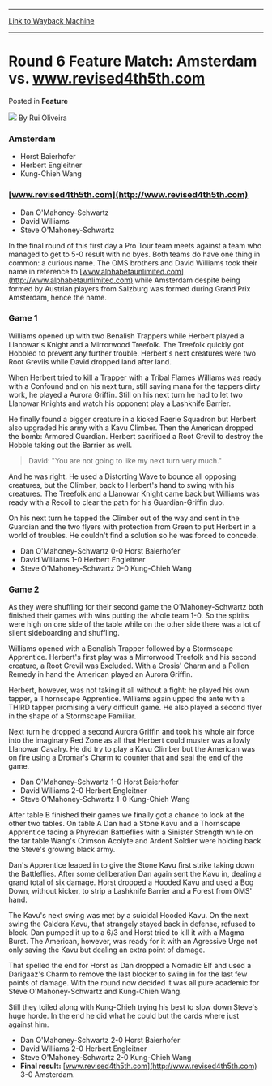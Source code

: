
---
[Link to Wayback Machine](https://web.archive.org/web/20220524210001/https://magic.wizards.com/en/articles/archive/feature/round-6-feature-match-amsterdam-vs-wwwrevised4th5thcom-2000-01-01)

[_metadata_:author]:- "Rui Oliveira"
[_metadata_:description]:- "Amsterdam Horst Baierhofer Herbert Engleitner Kung-Chieh Wangwww.revised4th5th.com Dan O'Mahoney-Schwartz David Williams Steve O'Mahoney-SchwartzIn the final round of this first day a Pro Tour team meets against a team who managed to get to 5-0 result with no byes. Both teams do have one thing in common: a curious name. The OMS brothers and David Williams took their name in"
[_metadata_:generator]:- "Drupal 7 (http://drupal.org)"
[_metadata_:node]:- "806146"
[_metadata_:publish_date]:- "2000-01-01"
[_metadata_:source]:- "div-main-content"
[_metadata_:title]:- "Round 6 Feature Match: Amsterdam vs. www.revised4th5th.com"
[_metadata_:wayback_capture_timestamp]:- "2022-05-24 21:00:01"
[_metadata_:wayback_raw_url]:- "https://web.archive.org/web/20220524210001id_/https://magic.wizards.com/en/articles/archive/feature/round-6-feature-match-amsterdam-vs-wwwrevised4th5thcom-2000-01-01"
[_metadata_:wayback_url]:- "https://magic.wizards.com/en/articles/archive/feature/round-6-feature-match-amsterdam-vs-wwwrevised4th5thcom-2000-01-01"
---


Round 6 Feature Match: Amsterdam vs. www.revised4th5th.com
==========================================================



 Posted in **Feature**







![](https://media.magic.wizards.com/styles/auth_small/public/generic-avatar-150_103.png)
By Rui Oliveira











### Amsterdam


* Horst Baierhofer
* Herbert Engleitner
* Kung-Chieh Wang

### [www.revised4th5th.com](http://www.revised4th5th.com)


* Dan O'Mahoney-Schwartz
* David Williams
* Steve O'Mahoney-Schwartz

In the final round of this first day a Pro Tour team meets against a team who managed to get to 5-0 result with no byes. Both teams do have one thing in common: a curious name. The OMS brothers and David Williams took their name in reference to [www.alphabetaunlimited.com](http://www.alphabetaunlimited.com) while Amsterdam despite being formed by Austrian players from Salzburg was formed during Grand Prix Amsterdam, hence the name.


### Game 1


Williams opened up with two Benalish Trappers while Herbert played a Llanowar's Knight and a Mirrorwood Treefolk. The Treefolk quickly got Hobbled to prevent any further trouble. Herbert's next creatures were two Root Grevils while David dropped land after land.


When Herbert tried to kill a Trapper with a Tribal Flames Williams was ready with a Confound and on his next turn, still saving mana for the tappers dirty work, he played a Aurora Griffin. Still on his next turn he had to let two Llanowar Knights and watch his opponent play a Lashknife Barrier.


He finally found a bigger creature in a kicked Faerie Squadron but Herbert also upgraded his army with a Kavu Climber. Then the American dropped the bomb: Armored Guardian. Herbert sacrificed a Root Grevil to destroy the Hobble taking out the Barrier as well.



> David: "You are not going to like my next turn very much."


And he was right. He used a Distorting Wave to bounce all opposing creatures, but the Climber, back to Herbert's hand to swing with his creatures. The Treefolk and a Llanowar Knight came back but Williams was ready with a Recoil to clear the path for his Guardian-Griffin duo.


On his next turn he tapped the Climber out of the way and sent in the Guardian and the two flyers with protection from Green to put Herbert in a world of troubles. He couldn't find a solution so he was forced to concede.


* Dan O'Mahoney-Schwartz 0-0 Horst Baierhofer
* David Williams 1-0 Herbert Engleitner
* Steve O'Mahoney-Schwartz 0-0 Kung-Chieh Wang

### Game 2


As they were shuffling for their second game the O'Mahoney-Schwartz both finished their games with wins putting the whole team 1-0. So the spirits were high on one side of the table while on the other side there was a lot of silent sideboarding and shuffling.


Williams opened with a Benalish Trapper followed by a Stormscape Apprentice. Herbert's first play was a Mirrorwood Treefolk and his second creature, a Root Grevil was Excluded. With a Crosis' Charm and a Pollen Remedy in hand the American played an Aurora Griffin.


Herbert, however, was not taking it all without a fight: he played his own tapper, a Thornscape Apprentice. Williams again upped the ante with a THIRD tapper promising a very difficult game. He also played a second flyer in the shape of a Stormscape Familiar.


Next turn he dropped a second Aurora Griffin and took his whole air force into the imaginary Red Zone as all that Herbert could muster was a lowly Llanowar Cavalry. He did try to play a Kavu Climber but the American was on fire using a Dromar's Charm to counter that and seal the end of the game.


* Dan O'Mahoney-Schwartz 1-0 Horst Baierhofer
* David Williams 2-0 Herbert Engleitner
* Steve O'Mahoney-Schwartz 1-0 Kung-Chieh Wang

After table B finished their games we finally got a chance to look at the other two tables. On table A Dan had a Stone Kavu and a Thornscape Apprentice facing a Phyrexian Battleflies with a Sinister Strength while on the far table Wang's Crimson Acolyte and Ardent Soldier were holding back the Steve's growing black army.


Dan's Apprentice leaped in to give the Stone Kavu first strike taking down the Battleflies. After some deliberation Dan again sent the Kavu in, dealing a grand total of six damage. Horst dropped a Hooded Kavu and used a Bog Down, without kicker, to strip a Lashknife Barrier and a Forest from OMS' hand.


The Kavu's next swing was met by a suicidal Hooded Kavu. On the next swing the Caldera Kavu, that strangely stayed back in defense, refused to block. Dan pumped it up to a 6/3 and Horst tried to kill it with a Magma Burst. The American, however, was ready for it with an Agressive Urge not only saving the Kavu but dealing an extra point of damage.


That spelled the end for Horst as Dan dropped a Nomadic Elf and used a Darigaaz's Charm to remove the last blocker to swing in for the last few points of damage. With the round now decided it was all pure academic for Steve O'Mahoney-Schwartz and Kung-Chieh Wang.


Still they toiled along with Kung-Chieh trying his best to slow down Steve's huge horde. In the end he did what he could but the cards where just against him.


* Dan O'Mahoney-Schwartz 2-0 Horst Baierhofer
* David Williams 2-0 Herbert Engleitner
* Steve O'Mahoney-Schwartz 2-0 Kung-Chieh Wang
* **Final result:** [www.revised4th5th.com](http://www.revised4th5th.com) 3-0 Amsterdam.






